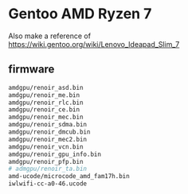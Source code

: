 # Gentoo AMD Ryzen 7

Also make a reference of https://wiki.gentoo.org/wiki/Lenovo_Ideapad_Slim_7


## firmware 

```bash
amdgpu/renoir_asd.bin 
amdgpu/renoir_me.bin 
amdgpu/renoir_rlc.bin 
amdgpu/renoir_ce.bin 
amdgpu/renoir_mec.bin 
amdgpu/renoir_sdma.bin 
amdgpu/renoir_dmcub.bin 
amdgpu/renoir_mec2.bin 
amdgpu/renoir_vcn.bin 
amdgpu/renoir_gpu_info.bin 
amdgpu/renoir_pfp.bin 
# admgpu/renoir_ta.bin 
amd-ucode/microcode_amd_fam17h.bin 
iwlwifi-cc-a0-46.ucode
```
